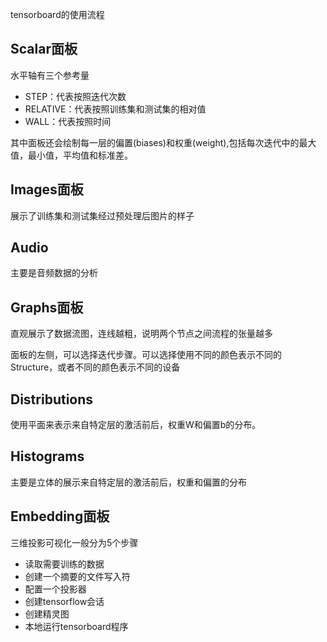 tensorboard的使用流程
## Scalar面板
水平轴有三个参考量
- STEP：代表按照迭代次数
- RELATIVE：代表按照训练集和测试集的相对值
- WALL：代表按照时间

其中面板还会绘制每一层的偏置(biases)和权重(weight),包括每次迭代中的最大值，最小值，平均值和标准差。
## Images面板
展示了训练集和测试集经过预处理后图片的样子
## Audio
主要是音频数据的分析
## Graphs面板
直观展示了数据流图，连线越粗，说明两个节点之间流程的张量越多

面板的左侧，可以选择迭代步骤。可以选择使用不同的颜色表示不同的Structure，或者不同的颜色表示不同的设备
## Distributions
使用平面来表示来自特定层的激活前后，权重W和偏置b的分布。
## Histograms
主要是立体的展示来自特定层的激活前后，权重和偏置的分布
## Embedding面板
三维投影可视化一般分为5个步骤
- 读取需要训练的数据
- 创建一个摘要的文件写入符
- 配置一个投影器
- 创建tensorflow会话
- 创建精灵图
- 本地运行tensorboard程序
